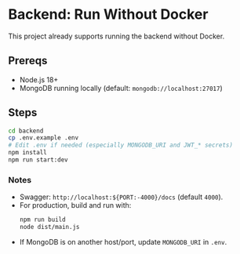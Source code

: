 # Backend: Run Without Docker

This project already supports running the backend without Docker.

## Prereqs
- Node.js 18+
- MongoDB running locally (default: `mongodb://localhost:27017`)

## Steps

```bash
cd backend
cp .env.example .env
# Edit .env if needed (especially MONGODB_URI and JWT_* secrets)
npm install
npm run start:dev
```

### Notes
- Swagger: `http://localhost:${PORT:-4000}/docs` (default `4000`).
- For production, build and run with:
  ```bash
  npm run build
  node dist/main.js
  ```
- If MongoDB is on another host/port, update `MONGODB_URI` in `.env`.
